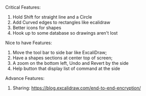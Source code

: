 Critical Features:

1. Hold Shift for straight line and a Circle
2. Add Curved edges to rectangles like ecalidraw
3. Better icons for shapes
4. Hook up to some database so drawings aren't lost

Nice to have Features:

1. Move the tool bar to side bar like ExcaliDraw;
2. Have a shapes sections at center top of screen;
3. A zoom on the bottom left, Undo and Revert by the side
4. Help button that display list of command at the side

Advance Features:

1. Sharing: https://blog.excalidraw.com/end-to-end-encryption/
